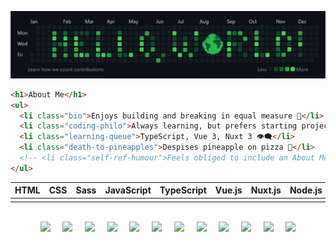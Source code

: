 <!-- Custom "Hello, World!" Banner (Canva) -->
![Hello, World! Banner](hello-world-banner.png)

```html
<h1>About Me</h1>
<ul>
  <li class="bio">Enjoys building and breaking in equal measure 🦠</li>
  <li class="coding-philo">Always learning, but prefers starting projects 💭</li>
  <li class="learning-queue">TypeScript, Vue 3, Nuxt 3 👁️‍🗨️</li>
  <li class="death-to-pineapples">Despises pineapple on pizza 🤢</li>
  <!-- <li class="self-ref-humour">Feels obliged to include an About Me 🤓</li> -->
</ul>
```

| HTML | CSS | Sass | JavaScript | TypeScript | Vue.js | Nuxt.js | Node.js | Express.js | MongoDB | C# | C++ | 
| ---- | --- | ---- | ---------- | ---------- | ------ | ------- | ------- | ---------- | ------- | -- | --- | 
|      |
<br>

<!-- Devicon and Profile Technology Icons -->
<div align="center">
  <img width="45" src="https://cdn.jsdelivr.net/gh/devicons/devicon/icons/html5/html5-original.svg">
  &nbsp; &nbsp;
  <img width="45" src="https://cdn.jsdelivr.net/gh/devicons/devicon/icons/css3/css3-original.svg">
  &nbsp; &nbsp;
  <img width="45" src="https://cdn.jsdelivr.net/gh/devicons/devicon/icons/sass/sass-original.svg">
  &nbsp; &nbsp;
  <img width="45" src="https://cdn.jsdelivr.net/gh/devicons/devicon/icons/javascript/javascript-original.svg">
  &nbsp; &nbsp; 
  <img width="45" src="https://cdn.jsdelivr.net/gh/devicons/devicon/icons/typescript/typescript-original.svg">
  &nbsp; &nbsp;
  <img width="45" src="https://cdn.jsdelivr.net/gh/devicons/devicon/icons/vuejs/vuejs-original.svg">
  &nbsp; &nbsp; 
  <img width="45" src="https://cdn.jsdelivr.net/gh/devicons/devicon/icons/nuxtjs/nuxtjs-original.svg">
  &nbsp; &nbsp;
  <img width="45" src="https://cdn.jsdelivr.net/gh/devicons/devicon/icons/nodejs/nodejs-original.svg">
  &nbsp; &nbsp; 
  <img width="45" src="https://user-images.githubusercontent.com/25181517/183859966-a3462d8d-1bc7-4880-b353-e2cbed900ed6.png">
  &nbsp; &nbsp; 
  <img width="45" src="https://cdn.jsdelivr.net/gh/devicons/devicon/icons/mongodb/mongodb-original.svg">
  &nbsp; &nbsp; 
  <img width="45" src="https://user-images.githubusercontent.com/25181517/121405384-444d7300-c95d-11eb-959f-913020d3bf90.png">
  &nbsp; &nbsp; 
  <img width="45" src="https://user-images.githubusercontent.com/25181517/192106073-90fffafe-3562-4ff9-a37e-c77a2da0ff58.png">
</div>


